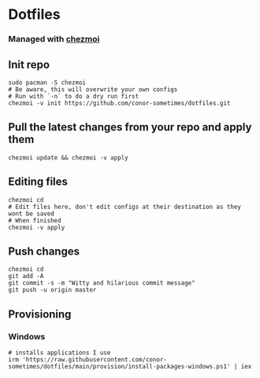 # Dotfiles

### Managed with [chezmoi](https://github.com/twpayne/chezmoi)

## Init repo
```
sudo pacman -S chezmoi
# Be aware, this will overwrite your own configs
# Run with `-n` to do a dry run first
chezmoi -v init https://github.com/conor-sometimes/dotfiles.git
```

## Pull the latest changes from your repo and apply them
```
chezmoi update && chezmoi -v apply
```

## Editing files
```
chezmoi cd
# Edit files here, don't edit configs at their destination as they wont be saved
# When finished
chezmoi -v apply
```

## Push changes
```
chezmoi cd
git add -A
git commit -s -m "Witty and hilarious commit message"
git push -u origin master
```

## Provisioning
### Windows
```
# installs applications I use
irm 'https://raw.githubusercontent.com/conor-sometimes/dotfiles/main/provision/install-packages-windows.ps1' | iex
```
